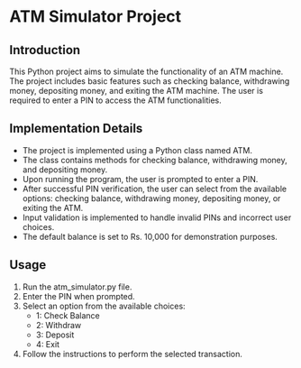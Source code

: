 # ATM Simulator Project

## Introduction
This Python project aims to simulate the functionality of an ATM machine. The project includes basic features such as checking balance, withdrawing money, depositing money, and exiting the ATM machine. The user is required to enter a PIN to access the ATM functionalities.

## Implementation Details
- The project is implemented using a Python class named ATM.
- The class contains methods for checking balance, withdrawing money, and depositing money.
- Upon running the program, the user is prompted to enter a PIN.
- After successful PIN verification, the user can select from the available options: checking balance, withdrawing money, depositing money, or exiting the ATM.
- Input validation is implemented to handle invalid PINs and incorrect user choices.
- The default balance is set to Rs. 10,000 for demonstration purposes.

## Usage
1. Run the atm_simulator.py file.
2. Enter the PIN when prompted.
3. Select an option from the available choices:
    - 1: Check Balance
    - 2: Withdraw
    - 3: Deposit
    - 4: Exit
4. Follow the instructions to perform the selected transaction.

